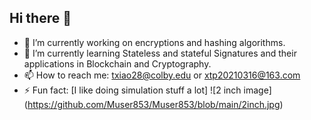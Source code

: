 ## Hi there 👋
- 🔭 I’m currently working on encryptions and hashing algorithms.
- 🌱 I’m currently learning Stateless and stateful Signatures and their applications in Blockchain and Cryptography.
- 📫 How to reach me: txiao28@colby.edu or xtp20210316@163.com
- ⚡ Fun fact: [I like doing simulation stuff a lot]
![2 inch image] (https://github.com/Muser853/Muser853/blob/main/2inch.jpg)

<!--
**Muser853/Muser853** is a ✨ _special_ ✨ repository because its `README.md` (this file) appears on your GitHub profile.

Here are some ideas to get you started:

Personal website: [Text] (https://muser853.github.io/)

- 👯 I’m looking to collaborate on ...
- 🤔 I’m looking for help with ...
- 💬 Ask me about ...

- 😄 Pronouns: ...

-->
